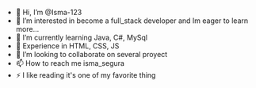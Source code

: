 - 👋 Hi, I’m @Isma-123
- 👀 I’m interested in become a full_stack developer and Im eager to learn more...
- 🌱 I’m currently learning Java, C#, MySql
-  👀 Experience in HTML, CSS, JS 
- 💞️ I’m looking to collaborate on several proyect
- 📫 How to reach me  isma_segura 
- ⚡ I like reading it's one of my favorite thing


